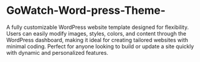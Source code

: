 # GoWatch-Word-press-Theme-
A fully customizable WordPress website template designed for flexibility. Users can easily modify images, styles, colors, and content through the WordPress dashboard, making it ideal for creating tailored websites with minimal coding. Perfect for anyone looking to build or update a site quickly with dynamic and personalized features.
